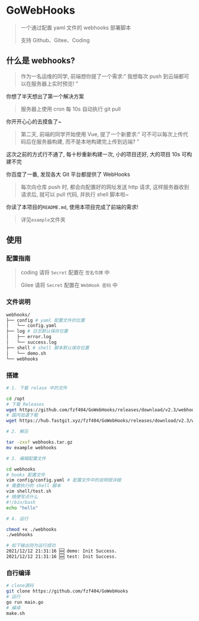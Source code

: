 # GoWebHooks

> 一个通过配置 yaml 文件的 webhooks 部署脚本
>
> 支持 Github、Gitee、Coding

## 什么是 webhooks?

> 作为一名运维的同学, 前端想你提了一个需求:“ 我想每次 push 到云端都可以在服务器上实时预览! ”

你想了半天想出了第一个解决方案

> 服务器上使用 cron 每 10s 自动执行 git pull

你开开心心的去摸鱼了~

> 第二天, 前端的同学开始使用 Vue, 提了一个新要求:“ 可不可以每次上传代码后在服务器构建, 而不是本地构建完上传到远端? ”

这次之前的方式行不通了, 每十秒重新构建一次, 小的项目还好, 大的项目 10s 可构建不完

你百度了一番, 发现各大 Git 平台都提供了 WebHooks

> 每次向仓库 push 时, 都会向配置好的网址发送 http 请求, 这样服务器收到请求后, 就可以 pull 代码, 并执行 shell 脚本啦~

你读了本项目的`README.md`, 使用本项目完成了前端的需求!

> 详见`example`文件夹

## 使用

### 配置指南

> coding 请将 `Secret` 配置在 `签名令牌` 中
>
> Giiee 请将 `Secret` 配置在 `WebHook 密码` 中

### 文件说明

```bash
webhooks/
├── config # yaml 配置文件的位置
│   └── config.yaml
├── log # 日志默认保存位置
│   ├── error.log
│   └── success.log
├── shell # shell 脚本默认保存位置
│   └── demo.sh
└── webhooks
```

### 搭建

```bash
# 1. 下载 relase 中的文件

cd /opt
# 下载 Releases
wget https://github.com/fzf404/GoWebHooks/releases/download/v2.3/webhooks.tar.gz
# 国内加速下载
wget https://hub.fastgit.xyz/fzf404/GoWebHooks/releases/download/v2.3/webhooks.tar.gz

# 2. 解压

tar -zxvf webhooks.tar.gz
mv example webhooks

# 3. 编辑配置文件

cd webhooks
# hooks 配置文件
vim config/config.yaml # 配置文件中的说明很详细
# 需要执行的 shell 脚本
vim shell/test.sh
# 随便写点什么
#!/bin/bash
echo "hello"

# 4. 运行

chmod +x ./webhooks
./webhooks

# 如下输出则为运行成功
2021/12/12 21:31:16 🆕 demo: Init Success.
2021/12/12 21:31:16 🆕 test: Init Success.
```

### 自行编译

```bash
# clone源码
git clone https://github.com/fzf404/GoWebHooks
# 运行
go run main.go
# 编译
make.sh
```
